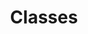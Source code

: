 ---
layout: 'layouts/classes.html'
eleventyNavigation:
  key: Classes
  title: Classes
  order: 3
title: 'Classes'
---